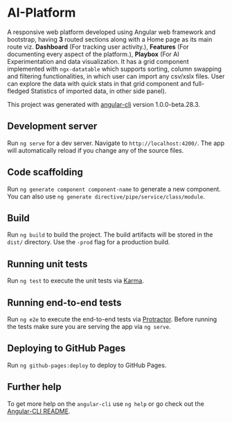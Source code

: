 # AI-Platform
A responsive web platform developed using Angular web framework and bootstrap, having <b>3</b> routed sections along with a Home page as its main route viz. <b>Dashboard</b> (For tracking user activity.), <b>Features</b> (For documenting every aspect of the platform.), <b>Playbox</b> (For AI Experimentation and data visualization. It has a grid component implemented with `ngx-datatable` which supports sorting, column swapping and filtering functionalities, in which user can import any csv/xslx files. User can explore the data with quick stats in that grid component and full-fledged Statistics of imported data, in other side panel).

This project was generated with [angular-cli](https://github.com/angular/angular-cli) version 1.0.0-beta.28.3.

## Development server
Run `ng serve` for a dev server. Navigate to `http://localhost:4200/`. The app will automatically reload if you change any of the source files.

## Code scaffolding

Run `ng generate component component-name` to generate a new component. You can also use `ng generate directive/pipe/service/class/module`.

## Build

Run `ng build` to build the project. The build artifacts will be stored in the `dist/` directory. Use the `-prod` flag for a production build.

## Running unit tests

Run `ng test` to execute the unit tests via [Karma](https://karma-runner.github.io).

## Running end-to-end tests

Run `ng e2e` to execute the end-to-end tests via [Protractor](http://www.protractortest.org/).
Before running the tests make sure you are serving the app via `ng serve`.

## Deploying to GitHub Pages

Run `ng github-pages:deploy` to deploy to GitHub Pages.

## Further help

To get more help on the `angular-cli` use `ng help` or go check out the [Angular-CLI README](https://github.com/angular/angular-cli/blob/master/README.md).

